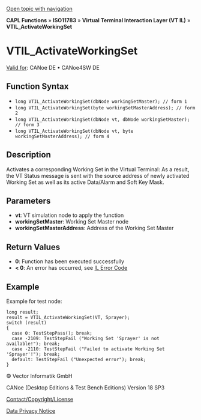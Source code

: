 [Open topic with navigation](../../../../../../CANoeDEFamily.htm#Topics/CAPLFunctions/ISO11783/ISOInteractionLayerVT/Functions/CAPLfunctionIso11783VTILActivateWorkingSet.md)

**CAPL Functions** » **ISO11783** » **Virtual Terminal Interaction Layer (VT IL)** » **VTIL_ActivateWorkingSet**

# VTIL_ActivateWorkingSet

[Valid for](../../../../Shared/FeatureAvailability.md): CANoe DE • CANoe4SW DE

## Function Syntax

- `long VTIL_ActivateWorkingSet(dbNode workingSetMaster); // form 1`
- `long VTIL_ActivateWorkingSet(byte workingSetMasterAddress); // form 2`
- `long VTIL_ActivateWorkingSet(dbNode vt, dbNode workingSetMaster); // form 3`
- `long VTIL_ActivateWorkingSet(dbNode vt, byte workingSetMasterAddress); // form 4`

## Description

Activates a corresponding Working Set in the Virtual Terminal: As a result, the VT Status message is sent with the source address of newly activated Working Set as well as its active Data/Alarm and Soft Key Mask.

## Parameters

- **vt**: VT simulation node to apply the function
- **workingSetMaster**: Working Set Master node
- **workingSetMasterAddress**: Address of the Working Set Master

## Return Values

- **0**: Function has been executed successfully
- **< 0**: An error has occurred, see [IL Error Code](../../../CAPLfunctionsISOj1939ErrorCodes.md)

## Example

Example for test node:

```plaintext
long result;
result = VTIL_ActivateWorkingSet(VT, Sprayer);
switch (result)
{
  case 0: TestStepPass(); break;
  case -2109: TestStepFail ("Working Set 'Sprayer' is not available!"); break;
  case -2110: TestStepFail ("Failed to activate Working Set 'Sprayer'!"); break;
  default: TestStepFail ("Unexpected error"); break;
}
```

© Vector Informatik GmbH

CANoe (Desktop Editions & Test Bench Editions) Version 18 SP3

[Contact/Copyright/License](../../../../Shared/ContactCopyrightLicense.md)

[Data Privacy Notice](https://www.vector.com/int/en/company/get-info/privacy-policy/)
